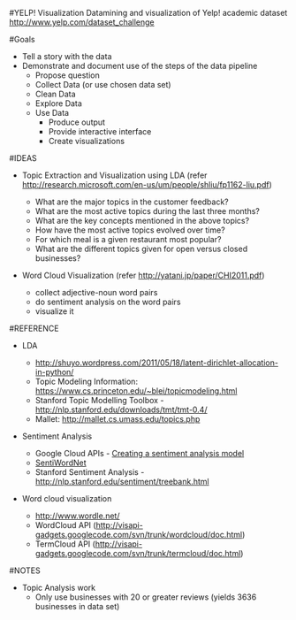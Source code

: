 #YELP! Visualization
Datamining and visualization of Yelp! academic dataset http://www.yelp.com/dataset_challenge

#Goals
* Tell a story with the data
* Demonstrate and document use of the steps of the data pipeline
    - Propose question
    - Collect Data (or use chosen data set)
    - Clean Data
    - Explore Data
    - Use Data
        - Produce output
        - Provide interactive interface
        - Create visualizations

#IDEAS
* Topic Extraction and Visualization using LDA 
(refer http://research.microsoft.com/en-us/um/people/shliu/fp1162-liu.pdf)
  - What are the major topics in the customer feedback?
  - What are the most active topics during the last three months?
  - What are the key concepts mentioned in the above topics? 
  - How have the most active topics evolved over time?
  - For which meal is a given restaurant most popular?
  - What are the different topics given for open versus closed businesses?

* Word Cloud Visualization
(refer http://yatani.jp/paper/CHI2011.pdf)
  - collect adjective-noun word pairs
  - do sentiment analysis on the word pairs
  - visualize it


#REFERENCE

* LDA
  - http://shuyo.wordpress.com/2011/05/18/latent-dirichlet-allocation-in-python/
  - Topic Modeling Information: https://www.cs.princeton.edu/~blei/topicmodeling.html
  - Stanford Topic Modelling Toolbox - http://nlp.stanford.edu/downloads/tmt/tmt-0.4/
  - Mallet: http://mallet.cs.umass.edu/topics.php

* Sentiment Analysis
  - Google Cloud APIs - <a href="https://developers.google.com/prediction/docs/sentiment_analysis?_ga=1.226385882.1376685994.1395843476">Creating a sentiment analysis model</a>
  - <a href="http://sentiwordnet.isti.cnr.it/">SentiWordNet</a>
  - Stanford Sentiment Analysis - http://nlp.stanford.edu/sentiment/treebank.html

* Word cloud visualization
  - http://www.wordle.net/
  - WordCloud API (http://visapi-gadgets.googlecode.com/svn/trunk/wordcloud/doc.html)
  - TermCloud API (http://visapi-gadgets.googlecode.com/svn/trunk/termcloud/doc.html)

#NOTES
* Topic Analysis work
  - Only use businesses with 20 or greater reviews (yields 3636 businesses in data set)


